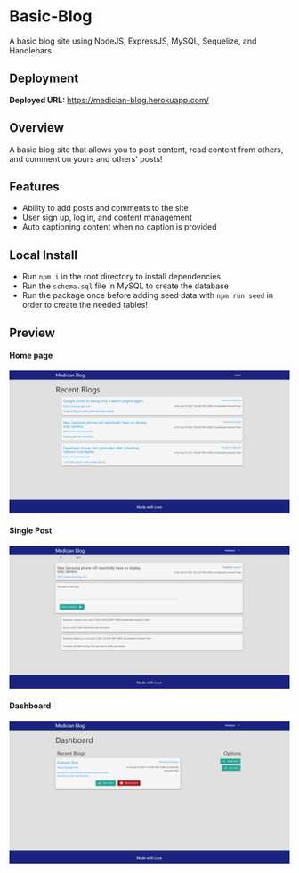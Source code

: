 # Basic-Blog
A basic blog site using NodeJS, ExpressJS, MySQL, Sequelize, and Handlebars

## Deployment
<b>Deployed URL: </b> https://medician-blog.herokuapp.com/

## Overview

A basic blog site that allows you to post content, read content from others, and comment on yours and others' posts!

## Features
- Ability to add posts and comments to the site
- User sign up, log in, and content management
- Auto captioning content when no caption is provided

## Local Install
- Run ```npm i``` in the root directory to install dependencies
- Run the ```schema.sql``` file in MySQL to create the database
- Run the package once before adding seed data with ```npm run seed``` in order to create the needed tables!

## Preview
#### Home page
![home page](./repo-assets/preview-images/home.png)

#### Single Post
![single post](./repo-assets/preview-images/post.png)

#### Dashboard
![dashboard](./repo-assets/preview-images/dashboard.png)